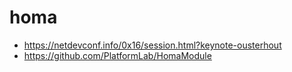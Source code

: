 # homa

- https://netdevconf.info/0x16/session.html?keynote-ousterhout
- https://github.com/PlatformLab/HomaModule
